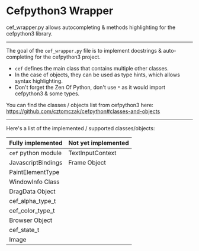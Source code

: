 # Cefpython3 Wrapper
cef_wrapper.py allows autocompleting & methods highlighting for the cefpython3 library.

---

The goal of the `cef_wrapper.py` file is to implement docstrings & auto-completing
for the cefpython3 project.

- `cef` defines the main class that contains multiple other classes.
- In the case of objects, they can be used as type hints, which allows syntax highlighting.
- Don't forget the Zen Of Python, don't use `*` as it would import cefpython3 & some types.

You can find the classes / objects list from cefpython3 here:\
https://github.com/cztomczak/cefpython#classes-and-objects

---
Here's a list of the implemented / supported classes/objects:

| Fully implemented     | Not yet implemented 	|
|---------------------	|---------------------	|
| `cef` python module 	| TextInputContext    	|
| JavascriptBindings    | Frame Object          |
| PaintElementType    	|       	            |
| WindowInfo Class    	|                     	|
| DragData Object     	|                     	|
| cef_alpha_type_t    	|                     	|
| cef_color_type_t    	|                     	|
| Browser Object      	|                     	|
| cef_state_t         	|                     	|
| Image               	|                     	|
